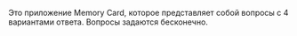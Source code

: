 Это приложение Memory Card, которое представляет собой вопросы с 4 вариантами ответа. Вопросы задаются бесконечно.
